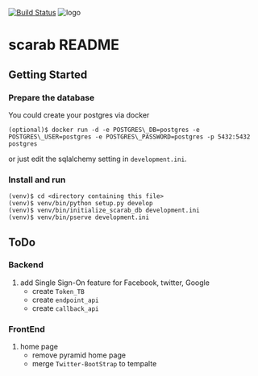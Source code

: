 [![Build Status](https://travis-ci.org/samuelololol/scarab.svg?branch=master)](https://travis-ci.org/samuelololol/scarab)
![logo][2]
# scarab README

## Getting Started

### Prepare the database

You could create your postgres via docker 

    (optional)$ docker run -d -e POSTGRES\_DB=postgres -e POSTGRES\_USER=postgres -e POSTGRES\_PASSWORD=postgres -p 5432:5432 postgres 

or just edit the sqlalchemy setting in `development.ini`.


### Install and run

    (venv)$ cd <directory containing this file>
    (venv)$ venv/bin/python setup.py develop
    (venv)$ venv/bin/initialize_scarab_db development.ini
    (venv)$ venv/bin/pserve development.ini

## ToDo

### Backend

1. add Single Sign-On feature for Facebook, twitter, Google
   * create `Token_TB`
   * create `endpoint_api`
   * create `callback_api`

### FrontEnd

1. home page
    * remove pyramid home page
    * merge `Twitter-BootStrap` to tempalte




[2]: https://raw.github.com/samuelololol/scarab/master/.logo/2.jpg

